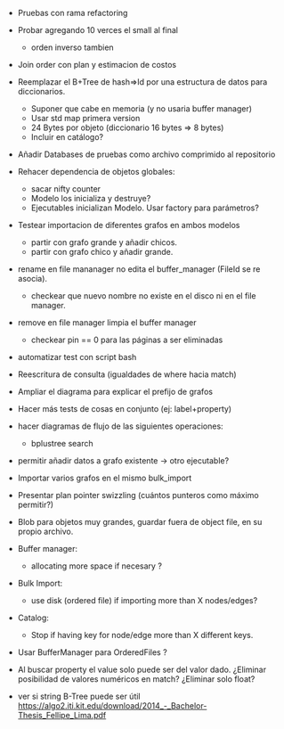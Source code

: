 - Pruebas con rama refactoring
- Probar agregando 10 verces el small al final
    - orden inverso tambien

- Join order con plan y estimacion de costos

- Reemplazar el B+Tree de hash=>Id por una estructura de datos para diccionarios.
    - Suponer que cabe en memoria (y no usaria buffer manager)
    - Usar std map primera version
    - 24 Bytes por objeto (diccionario 16 bytes => 8 bytes)
    - Incluir en catálogo?

- Añadir Databases de pruebas como archivo comprimido al repositorio
- Rehacer dependencia de objetos globales:
    - sacar nifty counter
    - Modelo los inicializa y destruye?
    - Ejecutables inicializan Modelo. Usar factory para parámetros?
- Testear importacion de diferentes grafos en ambos modelos
    - partir con grafo grande y añadir chicos.
    - partir con grafo chico y añadir grande.

- rename en file mananager no edita el buffer_manager (FileId se re asocia).
    - checkear que nuevo nombre no existe en el disco ni en el file manager.
- remove en file manager limpia el buffer manager
    - checkear pin == 0 para las páginas a ser eliminadas

- automatizar test con script bash
- Reescritura de consulta (igualdades de where hacia match)
- Ampliar el diagrama para explicar el prefijo de grafos
- Hacer más tests de cosas en conjunto (ej: label+property)
- hacer diagramas de flujo de las siguientes operaciones:
    - bplustree search
- permitir añadir datos a grafo existente -> otro ejecutable?

- Importar varios grafos en el mismo bulk_import
- Presentar plan pointer swizzling (cuántos punteros como máximo permitir?)
- Blob para objetos muy grandes, guardar fuera de object file, en su propio archivo.
- Buffer manager:
    - allocating more space if necesary ?
- Bulk Import:
    - use disk (ordered file) if importing more than X nodes/edges?
- Catalog:
    - Stop if having key for node/edge more than X different keys.
- Usar BufferManager para OrderedFiles ?
- Al buscar property el value solo puede ser del valor dado. ¿Eliminar posibilidad de valores numéricos en match? ¿Eliminar solo float?
- ver si string B-Tree puede ser útil https://algo2.iti.kit.edu/download/2014_-_Bachelor-Thesis_Fellipe_Lima.pdf
